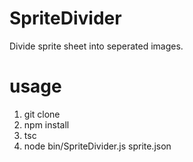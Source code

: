 # SpriteDivider
Divide sprite sheet into seperated images.

# usage
1. git clone
2. npm install
3. tsc
4. node bin/SpriteDivider.js sprite.json
